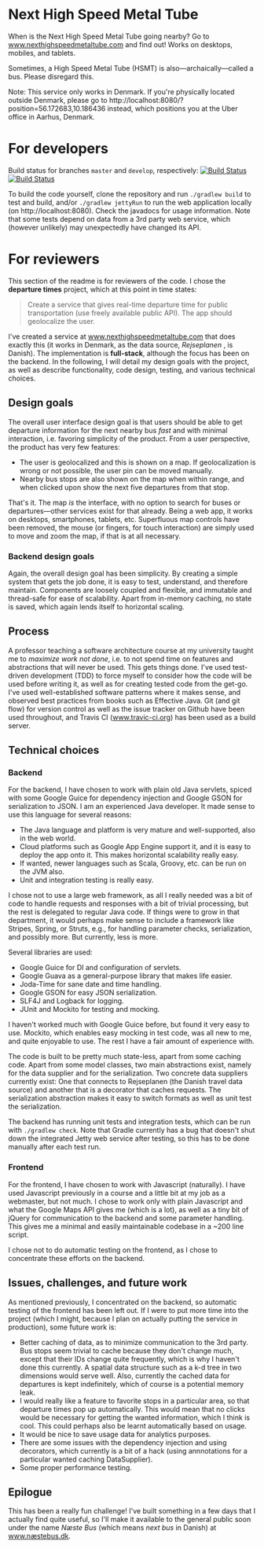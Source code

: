 # Next High Speed Metal Tube

When is the Next High Speed Metal Tube going nearby? Go to www.nexthighspeedmetaltube.com and find out! Works on desktops, mobiles, and tablets.

Sometimes, a High Speed Metal Tube (HSMT) is also—archaically—called a bus. Please disregard this.

Note: This service only works in Denmark. If you're physically located outside Denmark, please go to http://localhost:8080/?position=56.172683,10.186436 instead, which positions you at the Uber office in Aarhus, Denmark.

# For developers

Build status for branches `master` and `develop`, respectively:
[![Build Status](https://travis-ci.org/2yxwx/nexthighspeedmetaltube.svg?branch=master)](https://travis-ci.org/2yxwx/nexthighspeedmetaltube)
[![Build Status](https://travis-ci.org/2yxwx/nexthighspeedmetaltube.svg?branch=develop)](https://travis-ci.org/2yxwx/nexthighspeedmetaltube)

To build the code yourself, clone the repository and run `./gradlew build` to test and build, and/or `./gradlew jettyRun` to run the web application locally (on http://localhost:8080). Check the javadocs for usage information. Note that some tests depend on data from a 3rd party web service, which (however unlikely) may unexpectedly have changed its API.

# For reviewers

This section of the readme is for reviewers of the code. I chose the **departure times** project, which at this point in time states:

> Create a service that gives real-time departure time for public transportation (use freely available public API). The app should geolocalize the user.

I've created a service at www.nexthighspeedmetaltube.com that does exactly this (it works in Denmark, as the data source, _Rejseplanen_ , is Danish). The implementation is **full-stack**, although the focus has been on the backend. In the following, I will detail my design goals with the project, as well as describe functionality, code design, testing, and various technical choices.

## Design goals

The overall user interface design goal is that users should be able to get departure information for the next nearby bus _fast_ and with minimal interaction, i.e. favoring simplicity of the product. From a user perspective, the product has very few features:

- The user is geolocalized and this is shown on a map. If geolocalization is wrong or not possible, the user pin can be moved manually.
- Nearby bus stops are also shown on the map when within range, and when clicked upon show the next five departures from that stop.

That's it. The map _is_ the interface, with no option to search for buses or departures—other services exist for that already. Being a web app, it works on desktops, smartphones, tablets, etc. Superfluous map controls have been removed, the mouse (or fingers, for touch interaction) are simply used to move and zoom the map, if that is at all necessary.

### Backend design goals

Again, the overall design goal has been simplicity. By creating a simple system that gets the job done, it is easy to test, understand, and therefore maintain. Components are loosely coupled and flexible, and immutable and thread-safe for ease of scalability. Apart from in-memory caching, no state is saved, which again lends itself to horizontal scaling.

## Process

A professor teaching a software architecture course at my university taught me to _maximize work not done_, i.e. to not spend time on features and abstractions that will never be used. This gets things done. I've used test-driven development (TDD) to force myself to consider how the code will be used before writing it, as well as for creating tested code from the get-go. I've used well-established software patterns where it makes sense, and observed best practices from books such as Effective Java. Git (and git flow) for version control as well as the issue tracker on Github have been used throughout, and Travis CI (www.travic-ci.org) has been used as a build server.

## Technical choices

### Backend

For the backend, I have chosen to work with plain old Java servlets, spiced with some Google Guice for dependency injection and Google GSON for serialization to JSON. I am an experienced Java developer. It made sense to use this language for several reasons:

- The Java language and platform is very mature and well-supported, also in the web world.
- Cloud platforms such as Google App Engine support it, and it is easy to deploy the app onto it. This makes horizontal scalability really easy.
- If wanted, newer languages such as Scala, Groovy, etc. can be run on the JVM also.
- Unit and integration testing is really easy.

I chose not to use a large web framework, as all I really needed was a bit of code to handle requests and responses with a bit of trivial processing, but the rest is delegated to regular Java code. If things were to grow in that department, it would perhaps make sense to include a framework like Stripes, Spring, or Struts, e.g., for handling parameter checks, serialization, and possibly more. But currently, less is more.

Several libraries are used:

- Google Guice for DI and configuration of servlets.
- Google Guava as a general-purpose library that makes life easier.
- Joda-Time for sane date and time handling.
- Google GSON for easy JSON serialization.
- SLF4J and Logback for logging.
- JUnit and Mockito for testing and mocking.

I haven't worked much with Google Guice before, but found it very easy to use. Mockito, which enables easy mocking in test code, was all new to me, and quite enjoyable to use. The rest I have a fair amount of experience with.

The code is built to be pretty much state-less, apart from some caching code. Apart from some model classes, two main abstractions exist, namely for the data supplier and for the serialization. Two concrete data suppliers currently exist: One that connects to Rejseplanen (the Danish travel data source) and another that is a decorator that caches requests. The serialization abstraction makes it easy to switch formats as well as unit test the serialization.

The backend has running unit tests and integration tests, which can be run with `./gradlew check`. Note that Gradle currently has a bug that doesn't shut down the integrated Jetty web service after testing, so this has to be done manually after each test run.

### Frontend

For the frontend, I have chosen to work with Javascript (naturally). I have used Javascript previously in a course and a little bit at my job as a webmaster, but not much. I chose to work only with plain Javascript and what the Google Maps API gives me (which is a lot), as well as a tiny bit of jQuery for communication to the backend and some parameter handling. This gives me a minimal and easily maintainable codebase in a ~200 line script.

I chose not to do automatic testing on the frontend, as I chose to concentrate these efforts on the backend.

## Issues, challenges, and future work

As mentioned previously, I concentrated on the backend, so automatic testing of the frontend has been left out. If I were to put more time into the project (which I might, because I plan on actually putting the service in production), some future work is:

- Better caching of data, as to minimize communication to the 3rd party. Bus stops seem trivial to cache because they don't change much, except that their IDs change quite frequently, which is why I haven't done this currently. A spatial data structure such as a k-d tree in two dimensions would serve well. Also, currently the cached data for departures is kept indefinitely, which of course is a potential memory leak.
- I would really like a feature to favorite stops in a particular area, so that departure times pop up automatically. This would mean that no clicks would be necessary for getting the wanted information, which I think is cool. This could perhaps also be learnt automatically based on usage.
- It would be nice to save usage data for analytics purposes.
- There are some issues with the dependency injection and using decorators, which currently is a bit of a hack (using annnotations for a particular wanted caching DataSupplier).
- Some proper performance testing.

## Epilogue

This has been a really fun challenge! I've built something in a few days that I actually find quite useful, so I'll make it available to the general public soon under the name _Næste Bus_ (which means _next bus_ in Danish) at www.næstebus.dk.
